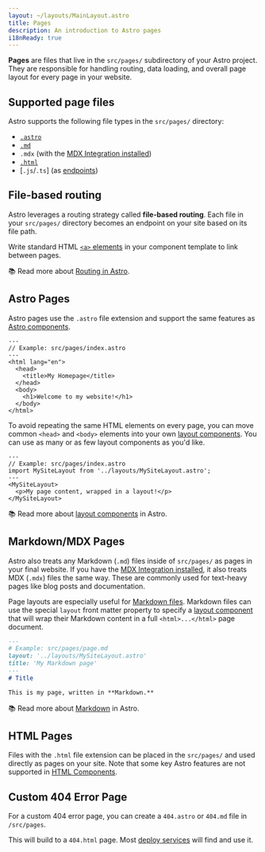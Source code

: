 ```yaml
---
layout: ~/layouts/MainLayout.astro
title: Pages
description: An introduction to Astro pages
i18nReady: true
---
```


**Pages** are files that live in the `src/pages/` subdirectory of your Astro project. They are responsible for handling routing, data loading, and overall page layout for every page in your website.

## Supported page files 

Astro supports the following file types in the `src/pages/` directory:
- [`.astro`](#astro-pages)
- [`.md`](#markdownmdx-pages)
- `.mdx` (with the [MDX Integration installed](/en/guides/integrations-guide/mdx/#installation))
- [`.html`](#html-pages)
- [`.js`/`.ts`] (as [endpoints](/en/core-concepts/endpoints))

## File-based routing

Astro leverages a routing strategy called **file-based routing**. Each file in your `src/pages/` directory becomes an endpoint on your site based on its file path.

Write standard HTML [`<a>` elements](https://developer.mozilla.org/en-US/docs/Web/HTML/Element/a) in your component template to link between pages.

📚 Read more about [Routing in Astro](/en/core-concepts/routing/).

## Astro Pages

Astro pages use the `.astro` file extension and support the same features as [Astro components](/en/core-concepts/astro-components/).

```astro
---
// Example: src/pages/index.astro
---
<html lang="en">
  <head>
    <title>My Homepage</title>
  </head>
  <body>
    <h1>Welcome to my website!</h1>
  </body>
</html>
```

To avoid repeating the same HTML elements on every page, you can move common `<head>` and `<body>` elements into your own [layout components](/en/core-concepts/layouts/). You can use as many or as few layout components as you'd like.

```astro {3} /</?MySiteLayout>/
---
// Example: src/pages/index.astro
import MySiteLayout from '../layouts/MySiteLayout.astro';
---
<MySiteLayout>
  <p>My page content, wrapped in a layout!</p>
</MySiteLayout>
```

📚 Read more about [layout components](/en/core-concepts/layouts/) in Astro.

## Markdown/MDX Pages

Astro also treats any Markdown (`.md`) files inside of `src/pages/` as pages in your final website. If you have the [MDX Integration installed](/en/guides/integrations-guide/mdx/#installation), it also treats MDX (`.mdx`) files the same way. These are commonly used for text-heavy pages like blog posts and documentation.

Page layouts are especially useful for [Markdown files](#markdownmdx-pages). Markdown files can use the special `layout` front matter property to specify a [layout component](/en/core-concepts/layouts/) that will wrap their Markdown content in a full `<html>...</html>` page document.

```md {3}
---
# Example: src/pages/page.md
layout: '../layouts/MySiteLayout.astro'
title: 'My Markdown page'
---
# Title

This is my page, written in **Markdown.**
```

📚 Read more about [Markdown](/en/guides/markdown-content/) in Astro.

## HTML Pages

Files with the `.html` file extension can be placed in the `src/pages/` and used directly as pages on your site. Note that some key Astro features are not supported in [HTML Components](/en/core-concepts/astro-components/#html-components).

## Custom 404 Error Page

For a custom 404 error page, you can create a `404.astro` or `404.md` file in `/src/pages`.

This will build to a `404.html` page. Most [deploy services](/en/guides/deploy/) will find and use it.

